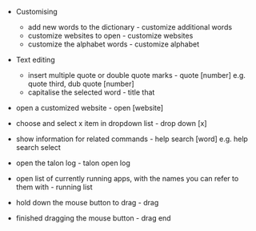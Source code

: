 - Customising
    - add new words to the dictionary - customize additional words
    - customize websites to open - customize websites
    - customize the alphabet words - customize alphabet

- Text editing
    - insert multiple quote or double quote marks - quote [number] e.g. quote third, dub quote [number]
    - capitalise the selected word - title that

- open a customized website - open \[website\]
- choose and select x item in dropdown list - drop down \[x\]
- show information for related commands - help search \[word\] e.g. help search select
- open the talon log - talon open log
- open list of currently running apps, with the names you can refer to them with - running list
- hold down the mouse button to drag - drag
- finished dragging the mouse button - drag end
